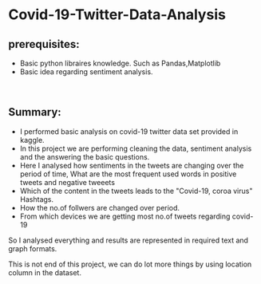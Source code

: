 # Covid-19-Twitter-Data-Analysis

## prerequisites:
 - Basic python libraires knowledge. Such as Pandas,Matplotlib
 - Basic idea regarding sentiment analysis.
<br>

## Summary:
- I performed basic analysis on covid-19 twitter data set provided in kaggle.
- In this project we are performing cleaning the data, sentiment analysis and the answering the basic questions.
- Here I analysed how sentiments in the tweets are changing over the period of time, What are the most frequent used words in positive tweets and negative tweeets
- Which of the content in the tweets leads to the "Covid-19, coroa virus" Hashtags.
- How the no.of follwers are changed over period.
- From which devices we are getting most no.of tweets regarding covid-19 

So I analysed everything and results are represented in required text and graph formats. 

This is not end of this project, we can do lot more things by using location column in the dataset.

